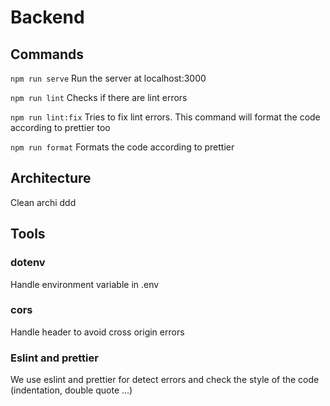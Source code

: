 # Backend

## Commands

`npm run serve`
Run the server at localhost:3000

`npm run lint`
Checks if there are lint errors

`npm run lint:fix`
Tries to fix lint errors. This command will format the code according to prettier too

`npm run format`
Formats the code according to prettier


## Architecture

Clean archi ddd


## Tools

### dotenv

Handle environment variable in .env

### cors

Handle header to avoid cross origin errors

### Eslint and prettier

We use eslint and prettier for detect errors and check the style of the code (indentation, double quote ...)